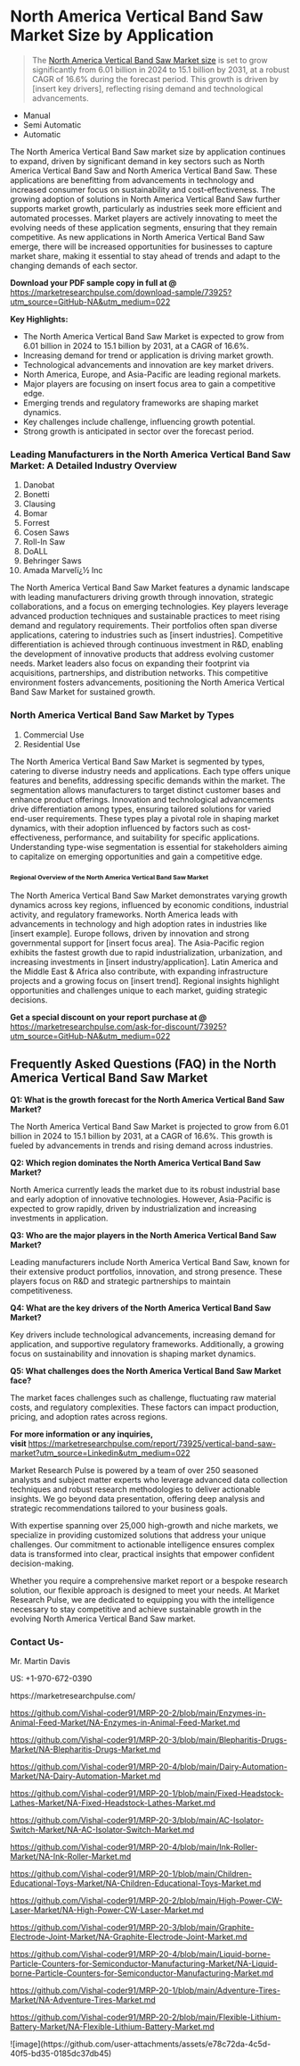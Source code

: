<h1>North America Vertical Band Saw Market&nbsp;Size by Application</h1><blockquote><p>The <a href="https://marketresearchpulse.com/download-sample/73925?utm_source=GitHub-NA&amp;utm_medium=022">North America Vertical Band Saw Market size</a> is set to grow significantly from 6.01 billion in 2024 to 15.1 billion by 2031, at a robust CAGR of 16.6% during the forecast period. This growth is driven by [insert key drivers], reflecting rising demand and technological advancements.</p></blockquote><ul><li>Manual<li> Semi Automatic<li> Automatic</li></ul><p>The North America Vertical Band Saw market size by application continues to expand, driven by significant demand in key sectors such as North America Vertical Band Saw and North America Vertical Band Saw. These applications are benefitting from advancements in technology and increased consumer focus on sustainability and cost-effectiveness. The growing adoption of solutions in North America Vertical Band Saw further supports market growth, particularly as industries seek more efficient and automated processes. Market players are actively innovating to meet the evolving needs of these application segments, ensuring that they remain competitive. As new applications in North America Vertical Band Saw emerge, there will be increased opportunities for businesses to capture market share, making it essential to stay ahead of trends and adapt to the changing demands of each sector.</p><p><strong>Download your PDF sample copy in full at @ </strong><a href="https://marketresearchpulse.com/download-sample/73925?utm_source=GitHub-NA&amp;utm_medium=022">https://marketresearchpulse.com/download-sample/73925?utm_source=GitHub-NA&amp;utm_medium=022</a></p><p><strong>Key Highlights: </strong></p><ul><li>The North America Vertical Band Saw Market is expected to grow from 6.01 billion in 2024 to 15.1 billion by 2031, at a CAGR of 16.6%.</li><li>Increasing demand for trend or application is driving market growth.</li><li>Technological advancements and innovation are key market drivers.</li><li>North America, Europe, and Asia-Pacific are leading regional markets.</li><li>Major players are focusing on insert focus area to gain a competitive edge.</li><li>Emerging trends and regulatory frameworks are shaping market dynamics.</li><li>Key challenges include challenge, influencing growth potential.</li><li>Strong growth is anticipated in sector over the forecast period.</li></ul><h3>Leading Manufacturers in the North America Vertical Band Saw Market: A Detailed Industry Overview</h3><ol><li>Danobat</li><li>Bonetti</li><li>Clausing</li><li>Bomar</li><li>Forrest</li><li>Cosen Saws</li><li>Roll-In Saw</li><li>DoALL</li><li>Behringer Saws</li><li>Amada Marvelï¿½ Inc</li></ol><div class="flex max-w-full flex-col flex-grow"><div class="min-h-8 text-message flex w-full flex-col items-end gap-2 whitespace-normal break-words [.text-message+&amp;]:mt-5" dir="auto" data-message-author-role="assistant" data-message-id="fd8432e4-4910-450d-b182-61b7bfb0a01f" data-message-model-slug="gpt-4o"><div class="flex w-full flex-col gap-1 empty:hidden first:pt-[3px]"><div class="markdown prose w-full break-words dark:prose-invert light"><p>The North America Vertical Band Saw Market features a dynamic landscape with leading manufacturers driving growth through innovation, strategic collaborations, and a focus on emerging technologies. Key players leverage advanced production techniques and sustainable practices to meet rising demand and regulatory requirements. Their portfolios often span diverse applications, catering to industries such as [insert industries]. Competitive differentiation is achieved through continuous investment in R&amp;D, enabling the development of innovative products that address evolving customer needs. Market leaders also focus on expanding their footprint via acquisitions, partnerships, and distribution networks. This competitive environment fosters advancements, positioning the North America Vertical Band Saw Market for sustained growth.</p></div></div></div></div><h3>North America Vertical Band Saw Market by Types</h3><ol><li>Commercial Use<li> Residential Use</li></ol><div class="flex max-w-full flex-col flex-grow"><div class="min-h-8 text-message flex w-full flex-col items-end gap-2 whitespace-normal break-words [.text-message+&amp;]:mt-5" dir="auto" data-message-author-role="assistant" data-message-id="084470be-0bb7-4664-bddf-5156b4f41249" data-message-model-slug="gpt-4o-mini"><div class="flex w-full flex-col gap-1 empty:hidden first:pt-[3px]"><div class="markdown prose w-full break-words dark:prose-invert light"><p>The North America Vertical Band Saw Market is segmented by types, catering to diverse industry needs and applications. Each type offers unique features and benefits, addressing specific demands within the market. The segmentation allows manufacturers to target distinct customer bases and enhance product offerings. Innovation and technological advancements drive differentiation among types, ensuring tailored solutions for varied end-user requirements. These types play a pivotal role in shaping market dynamics, with their adoption influenced by factors such as cost-effectiveness, performance, and suitability for specific applications. Understanding type-wise segmentation is essential for stakeholders aiming to capitalize on emerging opportunities and gain a competitive edge.</p></div></div></div></div><h3><span style="font-size: 11px;">Regional Overview of the North America Vertical Band Saw Market</span></h3><div class="flex max-w-full flex-col flex-grow"><div class="min-h-8 text-message flex w-full flex-col items-end gap-2 whitespace-normal break-words [.text-message+&amp;]:mt-5" dir="auto" data-message-author-role="assistant" data-message-id="e9038762-ce64-4e30-91c9-9bd413514231" data-message-model-slug="gpt-4o-mini"><div class="flex w-full flex-col gap-1 empty:hidden first:pt-[3px]"><div class="markdown prose w-full break-words dark:prose-invert light"><p>The North America Vertical Band Saw Market demonstrates varying growth dynamics across key regions, influenced by economic conditions, industrial activity, and regulatory frameworks. North America leads with advancements in technology and high adoption rates in industries like [insert example]. Europe follows, driven by innovation and strong governmental support for [insert focus area]. The Asia-Pacific region exhibits the fastest growth due to rapid industrialization, urbanization, and increasing investments in [insert industry/application]. Latin America and the Middle East &amp; Africa also contribute, with expanding infrastructure projects and a growing focus on [insert trend]. Regional insights highlight opportunities and challenges unique to each market, guiding strategic decisions.</p></div></div></div></div><p><strong>Get a special discount on your report purchase at @ </strong><a href="https://marketresearchpulse.com/ask-for-discount/73925?utm_source=GitHub-NA&amp;utm_medium=022">https://marketresearchpulse.com/ask-for-discount/73925?utm_source=GitHub-NA&amp;utm_medium=022</a></p><h2>Frequently Asked Questions (FAQ) in the North America Vertical Band Saw Market</h2><p><strong>Q1: What is the growth forecast for the North America Vertical Band Saw Market?</strong></p><p>The North America Vertical Band Saw Market is projected to grow from 6.01 billion in 2024 to 15.1 billion by 2031, at a CAGR of 16.6%. This growth is fueled by advancements in trends and rising demand across industries.</p><p><strong>Q2: Which region dominates the North America Vertical Band Saw Market?</strong></p><p>North America currently leads the market due to its robust industrial base and early adoption of innovative technologies. However, Asia-Pacific is expected to grow rapidly, driven by industrialization and increasing investments in application.</p><p><strong>Q3: Who are the major players in the North America Vertical Band Saw Market?</strong></p><p>Leading manufacturers include North America Vertical Band Saw, known for their extensive product portfolios, innovation, and strong presence. These players focus on R&amp;D and strategic partnerships to maintain competitiveness.</p><p><strong>Q4: What are the key drivers of the North America Vertical Band Saw Market?</strong></p><p>Key drivers include technological advancements, increasing demand for application, and supportive regulatory frameworks. Additionally, a growing focus on sustainability and innovation is shaping market dynamics.</p><p><strong>Q5: What challenges does the North America Vertical Band Saw Market face?</strong></p><p>The market faces challenges such as challenge, fluctuating raw material costs, and regulatory complexities. These factors can impact production, pricing, and adoption rates across regions.</p><p><strong>For more information or any inquiries, visit&nbsp;</strong><a href="https://marketresearchpulse.com/report/73925/vertical-band-saw-market?utm_source=Linkedin&utm_medium=022">https://marketresearchpulse.com/report/73925/vertical-band-saw-market?utm_source=Linkedin&utm_medium=022</a></p><p>Market Research Pulse is powered by a team of over 250 seasoned analysts and subject matter experts who leverage advanced data collection techniques and robust research methodologies to deliver actionable insights. We go beyond data presentation, offering deep analysis and strategic recommendations tailored to your business goals.</p><p>With expertise spanning over 25,000 high-growth and niche markets, we specialize in providing customized solutions that address your unique challenges. Our commitment to actionable intelligence ensures complex data is transformed into clear, practical insights that empower confident decision-making.</p><p>Whether you require a comprehensive market report or a bespoke research solution, our flexible approach is designed to meet your needs. At Market Research Pulse, we are dedicated to equipping you with the intelligence necessary to stay competitive and achieve sustainable growth in the evolving North America Vertical Band Saw market.</p><h3><strong>Contact Us-</strong></h3><p>Mr. Martin Davis</p><p>US: +1-970-672-0390</p><p>https://marketresearchpulse.com/</p><p><a href="https://github.com/Vishal-coder91/MRP-20-2/blob/main/Enzymes-in-Animal-Feed-Market/NA-Enzymes-in-Animal-Feed-Market.md">https://github.com/Vishal-coder91/MRP-20-2/blob/main/Enzymes-in-Animal-Feed-Market/NA-Enzymes-in-Animal-Feed-Market.md</a></p><p><a href="https://github.com/Vishal-coder91/MRP-20-3/blob/main/Blepharitis-Drugs-Market/NA-Blepharitis-Drugs-Market.md">https://github.com/Vishal-coder91/MRP-20-3/blob/main/Blepharitis-Drugs-Market/NA-Blepharitis-Drugs-Market.md</a></p><p><a href="https://github.com/Vishal-coder91/MRP-20-4/blob/main/Dairy-Automation-Market/NA-Dairy-Automation-Market.md">https://github.com/Vishal-coder91/MRP-20-4/blob/main/Dairy-Automation-Market/NA-Dairy-Automation-Market.md</a></p><p><a href="https://github.com/Vishal-coder91/MRP-20-1/blob/main/Fixed-Headstock-Lathes-Market/NA-Fixed-Headstock-Lathes-Market.md">https://github.com/Vishal-coder91/MRP-20-1/blob/main/Fixed-Headstock-Lathes-Market/NA-Fixed-Headstock-Lathes-Market.md</a></p><p><a href="https://github.com/Vishal-coder91/MRP-20-3/blob/main/AC-Isolator-Switch-Market/NA-AC-Isolator-Switch-Market.md">https://github.com/Vishal-coder91/MRP-20-3/blob/main/AC-Isolator-Switch-Market/NA-AC-Isolator-Switch-Market.md</a></p><p><a href="https://github.com/Vishal-coder91/MRP-20-4/blob/main/Ink-Roller-Market/NA-Ink-Roller-Market.md">https://github.com/Vishal-coder91/MRP-20-4/blob/main/Ink-Roller-Market/NA-Ink-Roller-Market.md</a></p><p><a href="https://github.com/Vishal-coder91/MRP-20-1/blob/main/Children-Educational-Toys-Market/NA-Children-Educational-Toys-Market.md">https://github.com/Vishal-coder91/MRP-20-1/blob/main/Children-Educational-Toys-Market/NA-Children-Educational-Toys-Market.md</a></p><p><a href="https://github.com/Vishal-coder91/MRP-20-2/blob/main/High-Power-CW-Laser-Market/NA-High-Power-CW-Laser-Market.md">https://github.com/Vishal-coder91/MRP-20-2/blob/main/High-Power-CW-Laser-Market/NA-High-Power-CW-Laser-Market.md</a></p><p><a href="https://github.com/Vishal-coder91/MRP-20-3/blob/main/Graphite-Electrode-Joint-Market/NA-Graphite-Electrode-Joint-Market.md">https://github.com/Vishal-coder91/MRP-20-3/blob/main/Graphite-Electrode-Joint-Market/NA-Graphite-Electrode-Joint-Market.md</a></p><p><a href="https://github.com/Vishal-coder91/MRP-20-4/blob/main/Liquid-borne-Particle-Counters-for-Semiconductor-Manufacturing-Market/NA-Liquid-borne-Particle-Counters-for-Semiconductor-Manufacturing-Market.md">https://github.com/Vishal-coder91/MRP-20-4/blob/main/Liquid-borne-Particle-Counters-for-Semiconductor-Manufacturing-Market/NA-Liquid-borne-Particle-Counters-for-Semiconductor-Manufacturing-Market.md</a></p><p><a href="https://github.com/Vishal-coder91/MRP-20-1/blob/main/Adventure-Tires-Market/NA-Adventure-Tires-Market.md">https://github.com/Vishal-coder91/MRP-20-1/blob/main/Adventure-Tires-Market/NA-Adventure-Tires-Market.md</a></p><p><a href="https://github.com/Vishal-coder91/MRP-20-2/blob/main/Flexible-Lithium-Battery-Market/NA-Flexible-Lithium-Battery-Market.md">https://github.com/Vishal-coder91/MRP-20-2/blob/main/Flexible-Lithium-Battery-Market/NA-Flexible-Lithium-Battery-Market.md</a></p>
![image](https://github.com/user-attachments/assets/e78c72da-4c5d-40f5-bd35-0185dc37db45)
